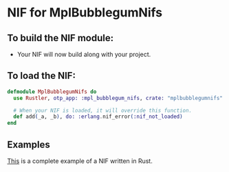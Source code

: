 # NIF for MplBubblegumNifs

## To build the NIF module:

- Your NIF will now build along with your project.

## To load the NIF:

```elixir
defmodule MplBubblegumNifs do
  use Rustler, otp_app: :mpl_bubblegum_nifs, crate: "mplbubblegumnifs"

  # When your NIF is loaded, it will override this function.
  def add(_a, _b), do: :erlang.nif_error(:nif_not_loaded)
end
```

## Examples

[This](https://github.com/rusterlium/NifIo) is a complete example of a NIF written in Rust.
